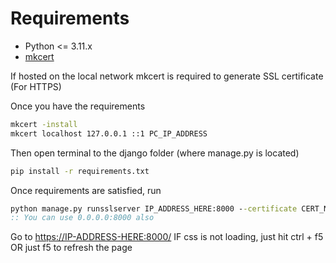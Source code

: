 # Requirements

- Python <= 3.11.x
- [mkcert](https://github.com/FiloSottile/mkcert)

If hosted on the local network mkcert is required to generate SSL certificate (For HTTPS)

Once you have the requirements

```cmd
mkcert -install
mkcert localhost 127.0.0.1 ::1 PC_IP_ADDRESS
```

Then open terminal to the django folder (where manage.py is located)

```cmd
pip install -r requirements.txt
```

Once requirements are satisfied, run

```cmd
python manage.py runsslserver IP_ADDRESS_HERE:8000 --certificate CERT_NAME.pem --key CERT_KEY_NAME.pem
:: You can use 0.0.0.0:8000 also
```

Go to <https://IP-ADDRESS-HERE:8000/>
IF css is not loading, just hit ctrl + f5 OR just f5 to refresh the page
